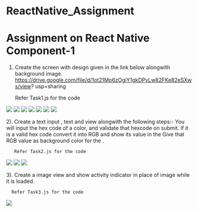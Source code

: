 # ReactNative_Assignment
# Assignment on React Native Component-1



1) Create the screen with design given in the link below alongwith background  image.
      https://drive.google.com/file/d/1ot21Mo6zOgiY1gkDPyLw82FKe82eSXws/view?  usp=sharing
      
      Refer Task1.js for the code
      
![](Screenshots/t1.1.png)
![](Screenshots/t1.2.png)
![](Screenshots/t1.3.png)
![](Screenshots/t1.4.png)
![](Screenshots/t1.5.png)
![](Screenshots/t1.6.png)
![](Screenshots/t1.7.png)



2). Create a text input , text and view alongwith the following steps:-
     You will input the hex code of a color, and validate that hexcode on submit.
      If it is a valid hex code convert it into RGB and show its value in the <Text> 
      Give that RGB value as background color for the <View>.
      
       Refer Task2.js for the code
      
  ![](Screenshots/t2.1.png)
  ![](Screenshots/t2.2.png)
  ![](Screenshots/t2.3.png)
  
  
  
  3). Create a image view and show activity indicator in place of image while it
     is loaded.
     
      Refer Task3.js for the code
     
   ![](Screenshots/t3.1.png)
